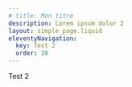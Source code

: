 ```yaml
---
# title: Mon titre
description: Lorem ipsum dolor 2
layout: simple_page.liquid
eleventyNavigation:
  key: Test 2
  order: 30
---
```

Test 2